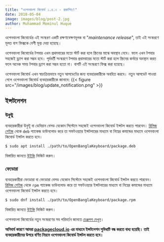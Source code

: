 ```yaml
---
title: "ওপেনবাংলা কিবোর্ড ১.৪.০ - প্রকাশিত!"
date: 2018-05-04
image: images/blog/post-2.jpg
author: Muhammad Mominul Huque
---
```


ওপেনবাংলা কিবোর্ডের এই সংস্করণ একটি রক্ষণাবেক্ষণমূলক বা "*maintenance release*", তাই এই সংস্করণে মূলত বাগ ফিক্সকে বেশী মূল্য দেয়া হয়েছে।
<!--more-->

ওপেনবাংলা কিবোর্ডের টপবার এখন প্রথমবারের মতো স্টার্ট করা হলে স্ক্রিনের মাঝে অবস্থান নেবে। ফলে এখন টপবার সহজেই ড্র্যাগ করা সম্ভব হবে। পূর্ববর্তী সংস্করণে টপবার প্রথমবারের মতো স্টার্ট করা হলে স্ক্রিনের কর্নারে অবস্থান করত ফলে অনেক সময় টপবার ড্র্যাগ করা সম্ভব হতো না। বাগটি এই সংস্করণে ফিক্স করা হয়েছে।

ওপেনবাংলা কিবোর্ড এখন স্বয়ংক্রিয়ভাবে নতুন আপডেটের জন্য ব্যবহারকারীকে অবহিত করবে। নতুন আপডেট পাওয়া গেলে ওপেনবাংলা কিবোর্ড ব্যবহারকারীকে জানাবে:
{{< figure src="/images/blog/update_notification.png" >}}

## ইন্সটলেশন
### উবুন্টু
ব্যবহারকারীরা উবুন্টু বা ডেবিয়ান বেসড যেকোন সিস্টেমে সহজেই ওপেনবাংলা কিবোর্ড ইন্সটল করতে পারবেন। [রিলিজ পেইজ](https://github.com/OpenBangla/OpenBangla-Keyboard/releases/tag/1.4.0) থেকে `deb` প্যাকেজ ডাউনলোড করে তা সফটওয়্যার ইন্সটলারের মাধ্যমে বা নিম্নের কমান্ডের মাধ্যমে ওপেনবাংলা কিবোর্ড ইন্সটল করতে হবে।
```bash
$ sudo apt install ./path/to/OpenBanglaKeyboard/package.deb
```
বিস্তারিত জানতে [উইকি](https://github.com/OpenBangla/OpenBangla-Keyboard/wiki/Installing-OpenBangla-Keyboard) ভিজিট করুন।
### ফেডোরা
ব্যবহারকারীরা ফেডোরা বা ফেডোরা বেসড যেকোন সিস্টেমে সহজেই ওপেনবাংলা কিবোর্ড ইন্সটল করতে পারবেন। [রিলিজ পেইজ](https://github.com/OpenBangla/OpenBangla-Keyboard/releases/tag/1.4.0) থেকে `rpm` প্যাকেজ ডাউনলোড করে তা সফটওয়্যার ইন্সটলারের মাধ্যমে বা নিম্নের কমান্ডের মাধ্যমে ওপেনবাংলা কিবোর্ড ইন্সটল করতে হবে।
```bash
$ sudo dnf install ./path/to/OpenBanglaKeyboard/package.rpm
```
বিস্তারিত জানতে [উইকি](https://github.com/OpenBangla/OpenBangla-Keyboard/wiki/Installing-OpenBangla-Keyboard) ভিজিট করুন।

ওপেনবাংলা কিবোর্ডের নতুন সংস্করণের সব পরিবর্তন জানতে [চেঞ্জলগ দেখুন](https://github.com/OpenBangla/OpenBangla-Keyboard/blob/master/CHANGELOG.md#140)।

**অনিবার্য কারণে আমরা [packagecloud.io](https://packagecloud.io/) এর মাধ্যমে ইন্সটলেশন সুবিধাটি বন্ধ করতে বাধ্য হয়েছি। তাই ব্যবহারকারীদের উপরে বর্ণিত নিয়মে ওপেনবাংলা কিবোর্ড ইন্সটল করতে হবে।**
